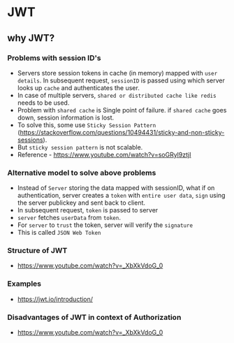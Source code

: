 # JWT

## why JWT?

### Problems with session ID's 
- Servers store session tokens in cache (in memory) mapped with `user details`. In subsequent request, `sessionID` is passed using which server looks up `cache` and authenticates the user.
- In case of multiple servers, `shared or distributed cache like redis` needs to be used. 
- Problem with `shared cache` is Single point of failure. if `shared cache` goes down, session information is lost.
- To solve this, some use `Sticky Session Pattern` (https://stackoverflow.com/questions/10494431/sticky-and-non-sticky-sessions). 
- But `sticky session pattern` is not scalable. 
- Reference - https://www.youtube.com/watch?v=soGRyl9ztjI


### Alternative model to solve above problems 
- Instead of `Server` storing the data mapped with sessionID, what if on authentication, server creates a `token` with `entire user data`, `sign` using the server publickey and sent back to client. 
- In subsequent request, `token` is passed to server
- `server` fetches `userData` from `token`. 
- For `server` to `trust` the token, server will verify the `signature`
- This is called `JSON Web Token`


### Structure of JWT
- https://www.youtube.com/watch?v=_XbXkVdoG_0

### Examples
- https://jwt.io/introduction/


### Disadvantages of JWT in context of Authorization
- https://www.youtube.com/watch?v=_XbXkVdoG_0